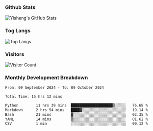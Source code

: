 ### Github Stats
![Yisheng's GitHub Stats](https://github-readme-stats-9qabuvhk1-gongyisheng.vercel.app/api?username=gongyisheng&count_private=true&show_icons=true)
### Tog Langs
![Top Langs](https://github-readme-stats-9qabuvhk1-gongyisheng.vercel.app/api/top-langs/?username=gongyisheng&layout=compact)
### Visitors
![Visitor Count](https://profile-counter.glitch.me/gongyisheng/count.svg)
### Monthly Development Breakdown
<!--START_SECTION:waka-->

```txt
From: 09 September 2024 - To: 09 October 2024

Total Time: 15 hrs 12 mins

Python        11 hrs 39 mins  ███████████████████▒░░░░░   76.68 %
Markdown      2 hrs 54 mins   ████▓░░░░░░░░░░░░░░░░░░░░   19.14 %
Bash          21 mins         ▓░░░░░░░░░░░░░░░░░░░░░░░░   02.35 %
YAML          14 mins         ▒░░░░░░░░░░░░░░░░░░░░░░░░   01.62 %
CSV           1 min           ░░░░░░░░░░░░░░░░░░░░░░░░░   00.12 %
```

<!--END_SECTION:waka-->
